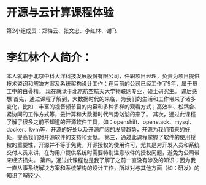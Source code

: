 开源与云计算课程体验
================
第2小组成员：郑梅云、张文忠、李红林、谢飞

李红林个人简介：
================
本人就职于北京中科大洋科技发展股份有限公司，任职项目经理，负责为项目提供技术咨询和解决方案及系统架构设计工作；在目前的公司已经工作了9年，属于员工中的白骨精。
现在就读于北京航空航天大学物联网专业，硕士研究生。
课后感想
首先，通过课程了解到，大数据时代的来临，为我们的生活和工作带来了诸多变化，比如：丰富的视音频节目的内容和多种多样的观看方式；高效率、松耦合、紧协同的工作方式等，云计算和大数据时代气势汹汹的来了。
其次，通过此课程了解了很多之前不知道的开源软件工具，如：openshift、openstack、mysql、docker、kvm等，开源的好处以及开源广阔的发展趋势，开源为我们带来的好处，提高我们对开源软件的支持和贡献。
第三，通过此课程掌握了软件的使用授权的重要性，开源并不等于免费，开源授权的使用许可，尤其是对开发人员和系统交付人员来讲，在为用户提供系统时需要特别注意软件的授权问题，避免为公司带来经济损失。
第四，通过此课程也是我了解了之前一直没有涉及的知识；因为我一直从事系统解决方案和系统架构的设计工作，所以对与其他方面（如：研发）的知识了解较少。
